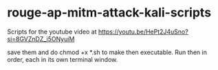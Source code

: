 # rouge-ap-mitm-attack-kali-scripts
Scripts for the youtube video at https://youtu.be/HePt2J4uSno?si=8GVZnDZ_i5ONyuiM

save them and do 
    chmod +x *.sh
to make then executable. Run then in order, each in its own terminal window.
